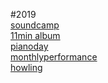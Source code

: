 



#2019<br>
[soundcamp](post/soundcamp2019.md)<br>
[11min album](post/11min.md)<br>
[pianoday](post/post_pianoday2019.md)<br>
[monthlyperformance](post/mf.md)<br>
[howling](post/howling.md)<br>


